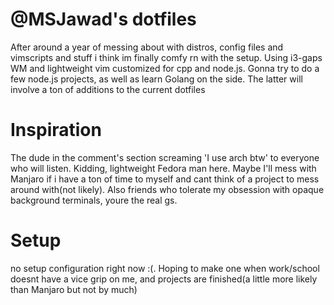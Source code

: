# @MSJawad's dotfiles

After around a year of messing about with distros, config files and vimscripts and stuff i think im finally comfy rn with the setup. Using i3-gaps WM and lightweight vim customized for cpp and node.js. Gonna try to do a few node.js projects, as well as learn Golang on the side. The latter will involve a ton of additions to the current dotfiles

# Inspiration

The dude in the comment's section screaming 'I use arch btw' to everyone who will listen. Kidding, lightweight Fedora man here. Maybe I'll mess with Manjaro if i have a ton of time to myself and cant think of a project to mess around with(not likely).
Also friends who tolerate my obsession with opaque background terminals, youre the real gs.

# Setup

no setup configuration right now :(. Hoping to make one when work/school doesnt have a vice grip on me, and projects are finished(a little more likely than Manjaro but not by much)
